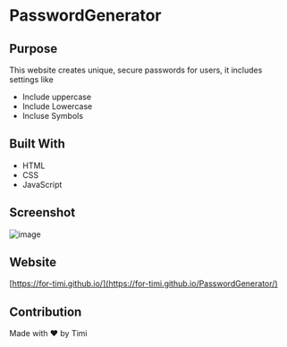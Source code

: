 # PasswordGenerator


## Purpose
This website creates unique, secure passwords for users, it includes settings like
* Include uppercase
* Include Lowercase
* Incluse Symbols

## Built With
* HTML
* CSS
* JavaScript

## Screenshot
![image](https://user-images.githubusercontent.com/104241247/179423521-32888e88-12cf-480e-962a-adc4ef68de02.png)



## Website
[https://for-timi.github.io/](https://for-timi.github.io/PasswordGenerator/)

## Contribution
Made with ❤️ by Timi
